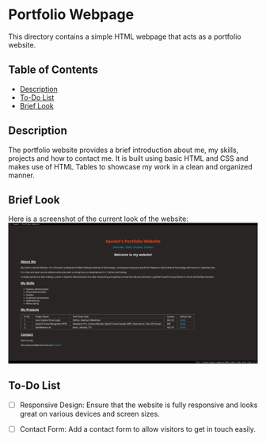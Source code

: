 # Portfolio Webpage
This directory contains a simple HTML webpage that acts as a portfolio website.

## Table of Contents

- [Description](#description)
- [To-Do List](#to-do-list)
- [Brief Look](#brief-look)

## Description

The portfolio website provides a brief introduction about me, my skills, projects and how to contact me. It is built using basic HTML and CSS and makes use of HTML Tables to showcase my work in a clean and organized manner.

## Brief Look
Here is a screenshot of the current look of the website:
![Website Screenshot](screenshot-lab01.png)

## To-Do List
- [ ] Responsive Design: Ensure that the website is fully responsive and looks great on various devices and screen sizes.

- [ ] Contact Form: Add a contact form to allow visitors to get in touch easily.
